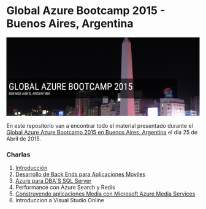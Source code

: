 # Global Azure Bootcamp 2015 - Buenos Aires, Argentina
![](_images/GAB-Arg-2015.PNG)

En este repositorio van a encontrar todo el material presentado durante el [Global Azure Azure Bootcamp 2015 en Buenos Aires, Argentina](http://argentina.azurebootcamp.net) el dia 25 de Abril de 2015.

### Charlas

1. [Introducción](https://github.com/southworkscom/GAB-Arg-2015/tree/master/1%20-%20Intro)
2. [Desarrollo de Back Ends para Aplicaciones Moviles](https://github.com/southworkscom/GAB-Arg-2015/tree/master/2%20-%20Azure%20Mobile%20Services)
3. [Azure para DBA´S SQL Server](https://github.com/southworkscom/GAB-Arg-2015/tree/master/3%20-%20Azure%20DBA%20SQL)
4. Performance con Azure Search y Redis
5. [Construyendo aplicaciones Media con Microsoft Azure Media Services](https://github.com/southworkscom/GAB-Arg-2015/tree/master/5%20-%20Azure%20Media%20Services)
6. Introduccion a Visual Studio Online
